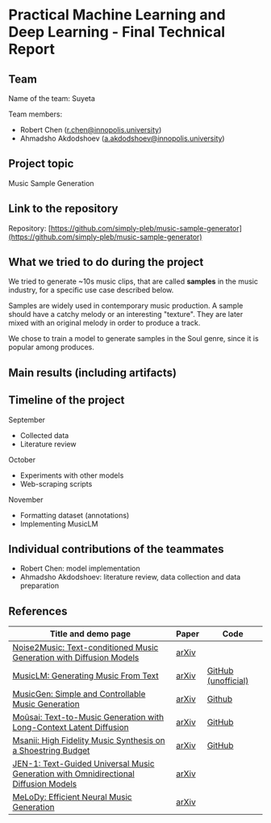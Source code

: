 # Practical Machine Learning and Deep Learning - Final Technical Report

## Team

Name of the team: Suyeta

Team members:

- Robert Chen (r.chen@innopolis.university)
- Ahmadsho Akdodshoev (a.akdodshoev@innopolis.university)

## Project topic

Music Sample Generation

## Link to the repository

Repository: [https://github.com/simply-pleb/music-sample-generator](https://github.com/simply-pleb/music-sample-generator)

## What we tried to do during the project

We tried to generate ~10s music clips, that are called **samples** in the music industry, for a specific use case described below.

Samples are widely used in contemporary music production. A sample should have a catchy melody or an interesting "texture". They are later mixed with an original melody in order to produce a track.

We chose to train a model to generate samples in the Soul genre, since it is popular among produces.

## Main results (including artifacts)

## Timeline of the project

September

- Collected data 
- Literature review

October 

- Experiments with other models
- Web-scraping scripts

November

- Formatting dataset (annotations)
- Implementing MusicLM

## Individual contributions of the teammates

- Robert Chen: model implementation
- Ahmadsho Akdodshoev: literature review, data collection and data preparation  

## References

| Title and demo page | Paper | Code |
| - | - | - |
| [Noise2Music: Text-conditioned Music Generation with Diffusion Models](https://google-research.github.io/noise2music/) | [arXiv](https://arxiv.org/abs/2302.03917) | |
| [MusicLM: Generating Music From Text](https://google-research.github.io/seanet/musiclm/examples/)| [arXiv](https://arxiv.org/abs/2301.11325)| [GitHub (unofficial)](https://github.com/lucidrains/musiclm-pytorch) |
| [MusicGen: Simple and Controllable Music Generation](https://ai.honu.io/papers/musicgen/)| [arXiv](https://arxiv.org/abs/2306.05284) | [Github](https://github.com/facebookresearch/audiocraft) |
| [Moûsai: Text-to-Music Generation with Long-Context Latent Diffusion](https://anonymous0.notion.site/Mo-sai-Text-to-Audio-with-Long-Context-Latent-Diffusion-b43dbc71caf94b5898f9e8de714ab5dc)| [arXiv](https://arxiv.org/abs/2301.11757) | [GitHub](https://github.com/archinetai/audio-diffusion-pytorch) |
| [Msanii: High Fidelity Music Synthesis on a Shoestring Budget](https://kinyugo.github.io/msanii-demo/)| [arXiv](https://arxiv.org/abs/2301.06468) | [GitHub](https://github.com/Kinyugo/msanii) |
| [JEN-1: Text-Guided Universal Music Generation with Omnidirectional Diffusion Models](https://www.futureverse.com/research/jen/demos/jen1)| [arXiv](https://arxiv.org/abs/2308.04729)| |
| [MeLoDy: Efficient Neural Music Generation](https://efficient-melody.github.io/)| [arXiv](https://arxiv.org/abs/2305.15719) | |